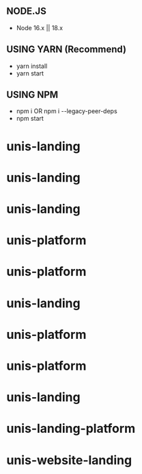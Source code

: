 ## NODE.JS

- Node 16.x || 18.x

## USING YARN (Recommend)

- yarn install
- yarn start

## USING NPM

- npm i OR npm i --legacy-peer-deps
- npm start
# unis-landing
# unis-landing
# unis-landing
# unis-platform
# unis-platform
# unis-landing
# unis-platform
# unis-platform
# unis-landing
# unis-landing-platform
# unis-website-landing
